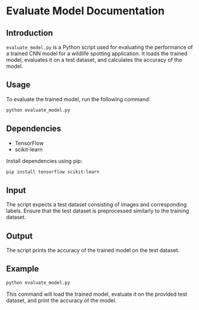 # Evaluate Model Documentation

## Introduction

`evaluate_model.py` is a Python script used for evaluating the performance of a trained CNN model for a wildlife spotting application. It loads the trained model, evaluates it on a test dataset, and calculates the accuracy of the model.

## Usage

To evaluate the trained model, run the following command:

```bash
python evaluate_model.py
```

## Dependencies

- TensorFlow
- scikit-learn

Install dependencies using pip:

```bash
pip install tensorflow scikit-learn
```

## Input

The script expects a test dataset consisting of images and corresponding labels. Ensure that the test dataset is preprocessed similarly to the training dataset.

## Output

The script prints the accuracy of the trained model on the test dataset.

## Example

```bash
python evaluate_model.py
```

This command will load the trained model, evaluate it on the provided test dataset, and print the accuracy of the model.
